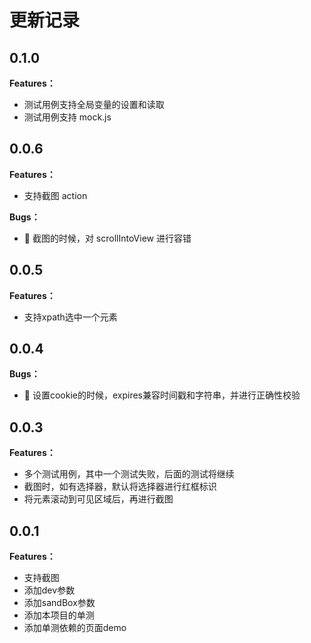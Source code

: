 # 更新记录

## 0.1.0

**Features：**

- 测试用例支持全局变量的设置和读取
- 测试用例支持 mock.js

## 0.0.6

**Features：**

- 支持截图 action

**Bugs：**

- 🐛 截图的时候，对 scrollIntoView 进行容错

## 0.0.5

**Features：**

- 支持xpath选中一个元素

## 0.0.4

**Bugs：**

- 🐛 设置cookie的时候，expires兼容时间戳和字符串，并进行正确性校验

## 0.0.3

**Features：**

- 多个测试用例，其中一个测试失败，后面的测试将继续
- 截图时，如有选择器，默认将选择器进行红框标识
- 将元素滚动到可见区域后，再进行截图

## 0.0.1

**Features：**

- 支持截图
- 添加dev参数
- 添加sandBox参数
- 添加本项目的单测
- 添加单测依赖的页面demo
